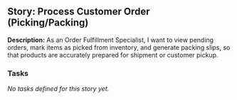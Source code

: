 ## Story: Process Customer Order (Picking/Packing)

**Description:**
As an Order Fulfillment Specialist, I want to view pending orders, mark items as picked from inventory, and generate packing slips, so that products are accurately prepared for shipment or customer pickup.

### Tasks

_No tasks defined for this story yet._
